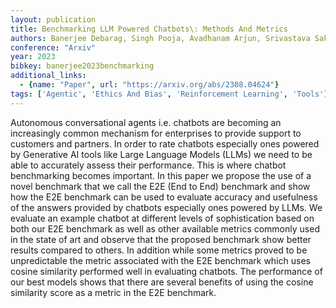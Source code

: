 ```yaml
---
layout: publication
title: Benchmarking LLM Powered Chatbots\: Methods And Metrics
authors: Banerjee Debarag, Singh Pooja, Avadhanam Arjun, Srivastava Saksham
conference: "Arxiv"
year: 2023
bibkey: banerjee2023benchmarking
additional_links:
  - {name: "Paper", url: "https://arxiv.org/abs/2308.04624"}
tags: ['Agentic', 'Ethics And Bias', 'Reinforcement Learning', 'Tools']
---
```

Autonomous conversational agents i.e. chatbots are becoming an increasingly common mechanism for enterprises to provide support to customers and partners. In order to rate chatbots especially ones powered by Generative AI tools like Large Language Models (LLMs) we need to be able to accurately assess their performance. This is where chatbot benchmarking becomes important. In this paper we propose the use of a novel benchmark that we call the E2E (End to End) benchmark and show how the E2E benchmark can be used to evaluate accuracy and usefulness of the answers provided by chatbots especially ones powered by LLMs. We evaluate an example chatbot at different levels of sophistication based on both our E2E benchmark as well as other available metrics commonly used in the state of art and observe that the proposed benchmark show better results compared to others. In addition while some metrics proved to be unpredictable the metric associated with the E2E benchmark which uses cosine similarity performed well in evaluating chatbots. The performance of our best models shows that there are several benefits of using the cosine similarity score as a metric in the E2E benchmark.
